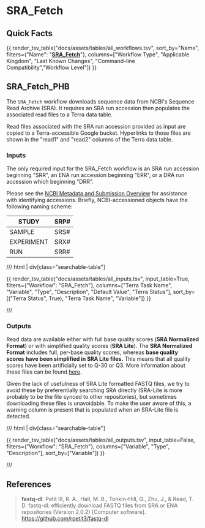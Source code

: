 # SRA_Fetch

## Quick Facts

{{ render_tsv_table("docs/assets/tables/all_workflows.tsv", sort_by="Name", filters={"Name": "[**SRA_Fetch**](../workflows/data_import/sra_fetch.md)"}, columns=["Workflow Type", "Applicable Kingdom", "Last Known Changes", "Command-line Compatibility","Workflow Level"]) }}

## SRA_Fetch_PHB

The `SRA_Fetch` workflow downloads sequence data from NCBI's Sequence Read Archive (SRA). It requires an SRA run accession then populates the associated read files to a Terra data table.

Read files associated with the SRA run accession provided as input are copied to a Terra-accessible Google bucket. Hyperlinks to those files are shown in the "read1" and "read2" columns of the Terra data table.

### Inputs

The only required input for the SRA_Fetch workflow is an SRA run accession beginning "SRR", an ENA run accession beginning "ERR", or a DRA run accession which beginning "DRR".

Please see the [NCBI Metadata and Submission Overview](https://www.ncbi.nlm.nih.gov/sra/docs/submitmeta/) for assistance with identifying accessions. Briefly, NCBI-accessioned objects have the following naming scheme:

| STUDY | SRP# |
| --- | --- |
| SAMPLE | SRS# |
| EXPERIMENT | SRX# |
| RUN  | SRR# |

/// html | div[class="searchable-table"]

{{ render_tsv_table("docs/assets/tables/all_inputs.tsv", input_table=True, filters={"Workflow": "SRA_Fetch"}, columns=["Terra Task Name", "Variable", "Type", "Description", "Default Value", "Terra Status"], sort_by=[("Terra Status", True), "Terra Task Name", "Variable"]) }}

///

### Outputs

Read data are available either with full base quality scores (**SRA Normalized Format**) or with simplified quality scores (**SRA Lite**). The **SRA Normalized Format** includes full, per-base quality scores, whereas **base quality scores** **have been simplified in SRA Lite files.** This means that all quality scores have been artificially set to Q-30 or Q3. More information about these files can be found [here](https://www.ncbi.nlm.nih.gov/sra/docs/sra-data-formats/).

Given the lack of usefulness of SRA Lite formatted FASTQ files, we try to avoid these by preferentially searching SRA directly (SRA-Lite is more probably to be the file synced to other repositories), but sometimes downloading these files is unavoidable. To make the user aware of this, a warning column is present that is populated when an SRA-Lite file is detected.

/// html | div[class="searchable-table"]

{{ render_tsv_table("docs/assets/tables/all_outputs.tsv", input_table=False, filters={"Workflow": "SRA_Fetch"}, columns=["Variable", "Type", "Description"], sort_by=["Variable"]) }}

///

## References

> **fastq-dl**: Petit III, R. A., Hall, M. B., Tonkin-Hill, G., Zhu, J., & Read, T. D. fastq-dl: efficiently download FASTQ files from SRA or ENA repositories (Version 2.0.2) [Computer software]. <https://github.com/rpetit3/fastq-dl>
